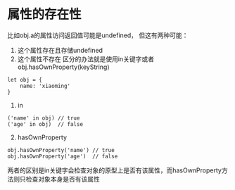 # 属性的存在性
比如obj.a的属性访问返回值可能是undefined，
但这有两种可能：
1. 这个属性存在且存储undefined
2. 这个属性不存在
区分的办法就是使用in关键字或者obj.hasOwnProperty(keyString)
```
let obj = {
    name: 'xiaoming'
}
```
1. in
```
('name' in obj) // true
('age' in obj)  // false
```
2. hasOwnProperty
```
obj.hasOwnProperty('name') // true
obj.hasOwnProperty('age')  // false
```
两者的区别是in关键字会检查对象的原型上是否有该属性，而hasOwnProperty方法则只检查对象本身是否有该属性